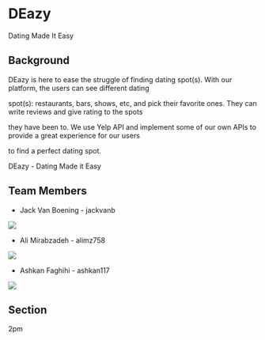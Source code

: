 # DEazy
Dating Made It Easy
## Background
  DEazy is here to ease the struggle of finding dating spot(s). With our platform, the users can see different dating
  
  spot(s): restaurants, bars, shows, etc, and pick their favorite ones. They can write reviews and give rating to the spots 
  
  they have been to. We use Yelp API and implement some of our own APIs to provide a great experience for our users 
  
  to find a perfect dating spot. 
  
  DEazy - Dating Made it Easy

## Team Members
* Jack Van Boening - jackvanb
<img src="https://drive.google.com/uc?export=view&id=1KfdY_o1BwmIzrpM52zrnNHt_0BZ1VRjY">

* Ali Mirabzadeh - alimz758
<img src="https://drive.google.com/uc?export=view&id=1SF1wOiypfbrr1XiU9BOJ_-cgmUp0ERsj">

* Ashkan Faghihi - ashkan117
<img src="https://drive.google.com/uc?export=view&id=13OMmTWIyPHAFzWB6TG2Jeprfll-o-hdR">


## Section
  2pm
